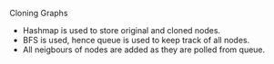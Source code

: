 Cloning Graphs
​
- Hashmap is used to store original and cloned nodes.
- BFS is used, hence queue is used to keep track of all nodes.
- All neigbours of nodes are added as they are polled from queue.